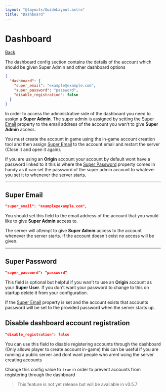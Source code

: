 ```yaml
---
layout: "@layouts/GuideLayout.astro"
title: "Dashboard"
---
```


# Dashboard

[Back](/guide/config)

The dashboard config section contains the details of the account which should be given Super Admin and other dashboard options

```json
{
  "dashboard": {
    "super_email": "example@example.com",
    "super_password": "password",
    "disable_registration": false
  }
}
```

In order to access the administrative side of the dashboard you need to assign a **Super Admin**. The super admin is assigned by setting the [Super Email](#super-email) property to the email address of the account you wan't to give **Super Admin** access.

You must create the account in game using the in-game account creation tool and then assign [Super Email](#super-email) to the account email and restart the server (Close it and open it again).

If you are using an **Origin** account your account by default wont have a password linked to it this is where the [Super Password](#super-password) property comes in handy as it can set the password of the super admin account to whatever you set it to whenever the server starts.

---

## Super Email

```json
"super_email": "example@example.com",
```

You should set this field to the email address of the account that you would like to give **Super Admin** access to.

The server will attempt to give **Super Admin** access to the account whenever the server starts. If the account doesn't exist no access will be given.

---

## Super Password

```json
"super_password": "password"
```

This field is optional but helpful if you wan't to use an **Origin** account as your **Super User**. If you don't want your password to change
to this on startup delete it from your configuration.

If the [Super Email](#super-email) property is set and the account exists that accounts password will be set to the provided password when the server starts up.

## Disable dashboard account registration 

```json
"disable_registration": false
```

You can use this field to disable registering accounts through the dashboard (Only allows player to create account in-game) this can be useful
if you are running a public server and dont want people who arent using the server creating accounts

Change this config value to `true` in order to prevent accounts from registering through the dashboard

> This feature is not yet release but will be available in v0.5.7 